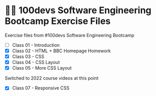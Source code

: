 # 👨‍💻 100devs Software Engineering Bootcamp Exercise Files

Exercise files from #100devs Software Engineering Bootcamp
- [ ] Class 01 - Introduction
- [x] Class 02 - HTML + BBC Homepage Homework
- [x] Class 03 - CSS
- [x] Class 04 - CSS Layout
- [x] Class 05 - More CSS Layout

Switched to 2022 course videos at this point

- [x] Class 07 - Responsive CSS